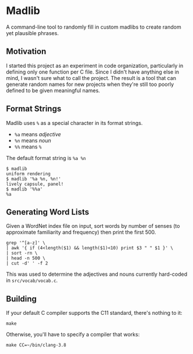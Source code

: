 Madlib
======

A command-line tool to randomly fill in custom madlibs to create random yet
plausible phrases.

Motivation
----------

I started this project as an experiment in code organization, particularly in
defining only one function per C file.
Since I didn't have anything else in mind, I wasn't sure what to call the
project.
The result is a tool that can generate random names for new projects when
they're still too poorly defined to be given meaningful names.

Format Strings
--------------

Madlib uses `%` as a special character in its format strings.

 * `%a` means *adjective*
 * `%n` means *noun*
 * `%%` means `%`

The default format string is `%a %n`

    $ madlib
    uniform rendering
    $ madlib '%a %n, %n!'
    lively capsule, panel!
    $ madlib '%%a'
    %a

Generating Word Lists
---------------------

Given a WordNet index file on input, sort words by number of senses (to
approximate familiarity and frequency) then print the first 500.

    grep '^[a-z]' \
    | awk '{ if (4<length($1) && length($1)<10) print $3 " " $1 }' \
    | sort -rn \
    | head -n 500 \
    | cut -d' ' -f 2

This was used to determine the adjectives and nouns currently hard-coded in
`src/vocab/vocab.c`.

Building
--------

If your default C compiler supports the C11 standard, there's nothing to it:

    make

Otherwise, you'll have to specify a compiler that works:

    make CC=~/bin/clang-3.8

